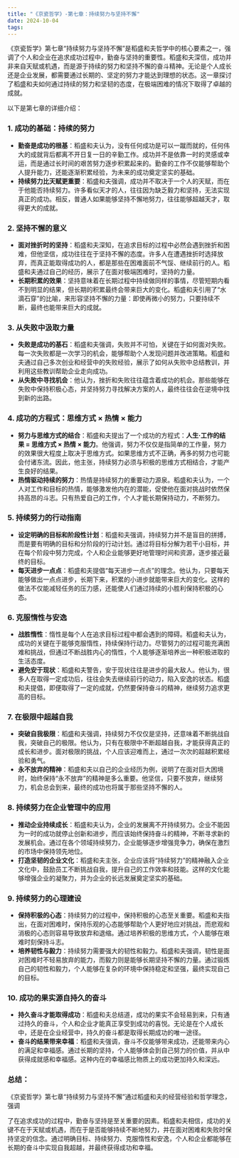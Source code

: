 ```yaml
---
title: "《京瓷哲学》-第七章：持续努力与坚持不懈"
date: 2024-10-04
tags: 
---
```

《京瓷哲学》第七章“持续努力与坚持不懈”是稻盛和夫哲学中的核心要素之一，强调了个人和企业在追求成功过程中，勤奋与坚持的重要性。稻盛和夫深信，成功并非来自天赋或机遇，而是源于持续的努力和坚持不懈的奋斗精神。无论是个人成长还是企业发展，都需要通过长期的、坚定的努力才能达到理想的状态。这一章探讨了稻盛和夫如何通过持续的努力和坚韧的态度，在极端困难的情况下取得了卓越的成就。

以下是第七章的详细介绍：

### 1. **成功的基础：持续的努力**
   - **勤奋是成功的根基**：稻盛和夫认为，没有任何成功是可以一蹴而就的，任何伟大的成就背后都离不开日复一日的辛勤工作。成功并不是依靠一时的灵感或幸运，而是通过长时间的艰苦努力逐步积累起来的。勤奋的工作不仅能够帮助个人提升能力，还能逐渐积累经验，为未来的成功奠定坚实的基础。
   - **持续努力比天赋更重要**：稻盛和夫强调，成功并不取决于一个人的天赋，而在于他能否持续努力。许多看似天才的人，往往因为缺乏毅力和坚持，无法实现真正的成功。相反，普通人如果能够坚持不懈地努力，往往能够超越天才，取得更大的成就。

### 2. **坚持不懈的意义**
   - **面对挫折时的坚持**：稻盛和夫深知，在追求目标的过程中必然会遇到挫折和困难，但他坚信，成功往往在于坚持不懈的态度。许多人在遭遇挫折时选择放弃，而真正能取得成功的人，都是那些在困难面前不气馁、继续前行的人。稻盛和夫通过自己的经历，展示了在面对极端困难时，坚持的力量。
   - **长期积累的效果**：坚持意味着在长期过程中持续做同样的事情，尽管短期内看不到明显的结果，但长期的积累最终会带来巨大的变化。稻盛和夫引用了“水滴石穿”的比喻，来形容坚持不懈的力量：即使再微小的努力，只要持续不断，最终也能带来巨大的成就。

### 3. **从失败中汲取力量**
   - **失败是成功的基石**：稻盛和夫强调，失败并不可怕，关键在于如何面对失败。每一次失败都是一次学习的机会，能够帮助个人发现问题并改进策略。稻盛和夫通过自己多次创业和经营中的失败经验，展示了如何从失败中总结教训，并利用这些教训帮助企业走向成功。
   - **从失败中寻找机会**：他认为，挫折和失败往往蕴含着成功的机会。那些能够在失败中保持积极心态，并坚持努力寻找解决方案的人，最终往往会在逆境中找到新的出路。

### 4. **成功的方程式：思维方式 × 热情 × 能力**
   - **努力与思维方式的结合**：稻盛和夫提出了一个成功的方程式：**人生·工作的结果 = 思维方式 × 热情 × 能力**。他强调，努力不仅仅是指简单的工作量，努力的效果很大程度上取决于思维方式。如果思维方式不正确，再多的努力也可能会付诸东流。因此，他主张，持续努力必须与积极的思维方式相结合，才能产生良好的结果。
   - **热情驱动持续的努力**：热情是持续努力的重要动力源泉。稻盛和夫认为，一个人对工作和目标的热情，能够激发他内在的潜能，促使他在面对挑战时依然保持高昂的斗志。只有热爱自己的工作，个人才能长期保持动力，不断努力。

### 5. **持续努力的行动指南**
   - **设定明确的目标和阶段性计划**：稻盛和夫强调，持续努力并不是盲目的拼搏，而是要有明确的目标和分阶段的行动计划。通过将目标分解为若干小目标，并在每个阶段中努力完成，个人和企业能够更好地管理时间和资源，逐步接近最终的目标。
   - **每天进步一点点**：稻盛和夫提倡“每天进步一点点”的理念。他认为，只要每天能够做出一点点进步，长期下来，积累的小进步就能带来巨大的变化。这样的做法不仅能减轻任务的压力感，还能使人们通过持续的小胜利保持积极的心态。

### 6. **克服惰性与安逸**
   - **战胜惰性**：惰性是每个人在追求目标过程中都会遇到的障碍。稻盛和夫认为，成功的关键在于能够克服惰性，持续保持行动力。尽管努力的过程可能充满困难和挑战，但通过不断战胜内心的惰性，个人能够逐渐培养出一种积极进取的生活态度。
   - **避免安于现状**：稻盛和夫警告，安于现状往往是进步的最大敌人。他认为，很多人在取得一定成功后，往往会失去继续前行的动力，陷入安逸的状态。稻盛和夫提倡，即便取得了一定的成就，仍然要保持奋斗的精神，继续努力追求更高的目标。

### 7. **在极限中超越自我**
   - **突破自我极限**：稻盛和夫强调，持续努力不仅仅是坚持，还意味着不断挑战自我，突破自己的极限。他认为，只有在极限中不断超越自我，才能获得真正的成长和进步。面对极限的挑战，个人应该迎难而上，通过一次次的超越积累经验和勇气。
   - **永不放弃的精神**：稻盛和夫以自己的企业经历为例，说明了在面对巨大困境时，始终保持“永不放弃”的精神是多么重要。他坚信，只要不放弃，继续努力，机会总会到来，最终的成功也将属于那些坚持不懈的人。

### 8. **持续努力在企业管理中的应用**
   - **推动企业持续成长**：稻盛和夫认为，企业的发展离不开持续努力。企业不能因为一时的成功就停止创新和进步，而应该始终保持奋斗的精神，不断寻求新的发展机会。通过在各个领域持续努力，企业能够逐步增强竞争力，确保在激烈的市场中保持领先地位。
   - **打造坚韧的企业文化**：稻盛和夫主张，企业应该将“持续努力”的精神融入企业文化中，鼓励员工不断挑战自我，提升自己的工作效率和技能。这样的文化能够增强企业的凝聚力，并为企业的长远发展奠定坚实的基础。

### 9. **持续努力的心理建设**
   - **保持积极的心态**：持续努力的过程中，保持积极的心态至关重要。稻盛和夫指出，在面对困难时，保持乐观的心态能够帮助个人更好地应对挑战，而悲观和消极的心态则容易导致放弃和退缩。通过培养积极的思维方式，个人能够在艰难时刻保持斗志。
   - **培养韧性与毅力**：持续努力需要强大的韧性和毅力。稻盛和夫强调，韧性是面对困难时不轻易放弃的能力，而毅力则是能够长期坚持不懈的力量。通过锻炼自己的韧性和毅力，个人能够在复杂的环境中保持稳定和坚强，最终实现自己的目标。

### 10. **成功的果实源自持久的奋斗**
   - **持久奋斗才能取得成功**：稻盛和夫总结道，成功的果实不会轻易到来，只有通过持久的奋斗，个人和企业才能真正享受到成功的喜悦。无论是在个人成长中，还是在企业经营中，持久的奋斗都是取得长期成功的唯一途径。
   - **奋斗的结果带来幸福**：稻盛和夫强调，奋斗不仅能够带来成功，还能带来内心的满足和幸福感。通过长期的坚持，个人能够体会到自己努力的价值，并从中获得成就感和幸福感。这种内在的幸福感比物质上的成功更加持久和深远。

### 总结：
《京瓷哲学》第七章“持续努力与坚持不懈”通过稻盛和夫的经营经验和哲学理念，强调

了在追求成功的过程中，勤奋与坚持是至关重要的因素。稻盛和夫相信，成功的关键不在于天赋或机遇，而在于是否能够持续不断地努力，并在面对困难和失败时保持坚定的信念。通过明确目标、持续努力、克服惰性和安逸，个人和企业都能够在长期的奋斗中实现自我超越，并最终获得成功和幸福。